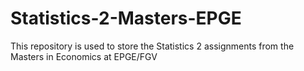 # Statistics-2-Masters-EPGE
This repository is used to store the Statistics 2 assignments from the Masters in Economics at EPGE/FGV
